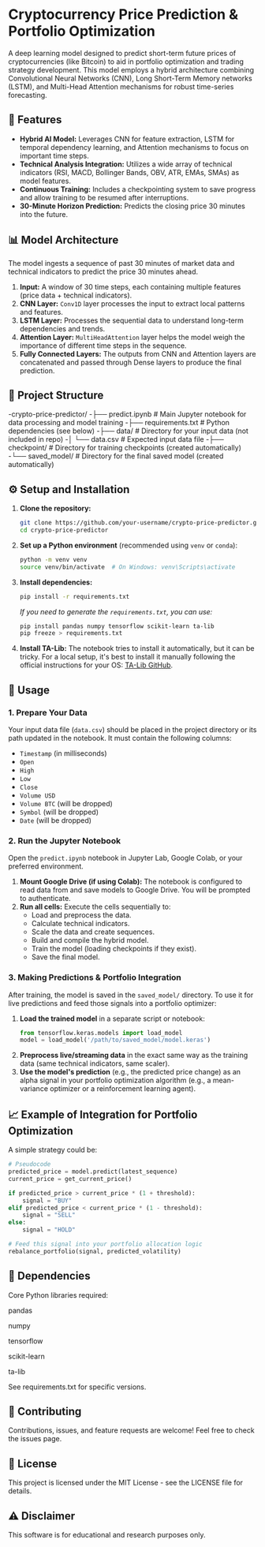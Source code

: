 # Cryptocurrency Price Prediction & Portfolio Optimization

A deep learning model designed to predict short-term future prices of cryptocurrencies (like Bitcoin) to aid in portfolio optimization and trading strategy development. This model employs a hybrid architecture combining Convolutional Neural Networks (CNN), Long Short-Term Memory networks (LSTM), and Multi-Head Attention mechanisms for robust time-series forecasting.

## 🚀 Features

- **Hybrid AI Model:** Leverages CNN for feature extraction, LSTM for temporal dependency learning, and Attention mechanisms to focus on important time steps.
- **Technical Analysis Integration:** Utilizes a wide array of technical indicators (RSI, MACD, Bollinger Bands, OBV, ATR, EMAs, SMAs) as model features.
- **Continuous Training:** Includes a checkpointing system to save progress and allow training to be resumed after interruptions.
- **30-Minute Horizon Prediction:** Predicts the closing price 30 minutes into the future.

## 📊 Model Architecture

The model ingests a sequence of past 30 minutes of market data and technical indicators to predict the price 30 minutes ahead.

1.  **Input:** A window of 30 time steps, each containing multiple features (price data + technical indicators).
2.  **CNN Layer:** `Conv1D` layer processes the input to extract local patterns and features.
3.  **LSTM Layer:** Processes the sequential data to understand long-term dependencies and trends.
4.  **Attention Layer:** `MultiHeadAttention` layer helps the model weigh the importance of different time steps in the sequence.
5.  **Fully Connected Layers:** The outputs from CNN and Attention layers are concatenated and passed through Dense layers to produce the final prediction.

## 📁 Project Structure
-crypto-price-predictor/
-├── predict.ipynb # Main Jupyter notebook for data processing and model training
-├── requirements.txt # Python dependencies (see below)
-├── data/ # Directory for your input data (not included in repo)
-│ └── data.csv # Expected input data file
-├── checkpoint/ # Directory for training checkpoints (created automatically)
-└── saved_model/ # Directory for the final saved model (created automatically)

## ⚙️ Setup and Installation

1.  **Clone the repository:**
    ```bash
    git clone https://github.com/your-username/crypto-price-predictor.git
    cd crypto-price-predictor
    ```

2.  **Set up a Python environment** (recommended using `venv` or `conda`):
    ```bash
    python -m venv venv
    source venv/bin/activate  # On Windows: venv\Scripts\activate
    ```

3.  **Install dependencies:**
    ```bash
    pip install -r requirements.txt
    ```
    *If you need to generate the `requirements.txt`, you can use:*
    ```bash
    pip install pandas numpy tensorflow scikit-learn ta-lib
    pip freeze > requirements.txt
    ```

4.  **Install TA-Lib:** The notebook tries to install it automatically, but it can be tricky. For a local setup, it's best to install it manually following the official instructions for your OS: [TA-Lib GitHub](https://github.com/mrjbq7/ta-lib#installation).

## 📖 Usage

### 1. Prepare Your Data
Your input data file (`data.csv`) should be placed in the project directory or its path updated in the notebook. It must contain the following columns:
- `Timestamp` (in milliseconds)
- `Open`
- `High`
- `Low`
- `Close`
- `Volume USD`
- `Volume BTC` (will be dropped)
- `Symbol` (will be dropped)
- `Date` (will be dropped)

### 2. Run the Jupyter Notebook
Open the `predict.ipynb` notebook in Jupyter Lab, Google Colab, or your preferred environment.

1.  **Mount Google Drive (if using Colab):** The notebook is configured to read data from and save models to Google Drive. You will be prompted to authenticate.
2.  **Run all cells:** Execute the cells sequentially to:
    - Load and preprocess the data.
    - Calculate technical indicators.
    - Scale the data and create sequences.
    - Build and compile the hybrid model.
    - Train the model (loading checkpoints if they exist).
    - Save the final model.

### 3. Making Predictions & Portfolio Integration
After training, the model is saved in the `saved_model/` directory. To use it for live predictions and feed those signals into a portfolio optimizer:

1.  **Load the trained model** in a separate script or notebook:
    ```python
    from tensorflow.keras.models import load_model
    model = load_model('/path/to/saved_model/model.keras')
    ```
2.  **Preprocess live/streaming data** in the exact same way as the training data (same technical indicators, same scaler).
3.  **Use the model's prediction** (e.g., the predicted price change) as an alpha signal in your portfolio optimization algorithm (e.g., a mean-variance optimizer or a reinforcement learning agent).

## 📈 Example of Integration for Portfolio Optimization

A simple strategy could be:
```python
# Pseudocode
predicted_price = model.predict(latest_sequence)
current_price = get_current_price()

if predicted_price > current_price * (1 + threshold):
    signal = "BUY"
elif predicted_price < current_price * (1 - threshold):
    signal = "SELL"
else:
    signal = "HOLD"

# Feed this signal into your portfolio allocation logic
rebalance_portfolio(signal, predicted_volatility)
```
## 🔧 Dependencies

Core Python libraries required:

pandas

numpy

tensorflow

scikit-learn

ta-lib

See requirements.txt for specific versions.

## 🤝 Contributing
Contributions, issues, and feature requests are welcome! Feel free to check the issues page.

## 📝 License
This project is licensed under the MIT License - see the LICENSE file for details.

## ⚠️ Disclaimer
This software is for educational and research purposes only. 
